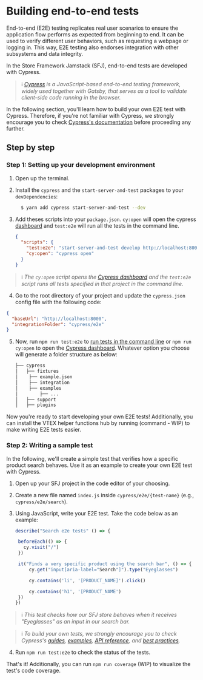 # Building end-to-end tests

End-to-end (E2E) testing replicates real user scenarios to ensure the application flow performs as expected from beginning to end. It can be used to verify different user behaviors, such as requesting a webpage or logging in. This way, E2E testing also endorses integration with other subsystems and data integrity.

In the Store Framework Jamstack (SFJ), end-to-end tests are developed with Cypress.

>ℹ️ *[Cypress](https://www.cypress.io/) is a JavaScript-based end-to-end testing framework, widely used together with Gatsby, that serves as a tool to validate client-side code running in the browser.*

In the following section, you'll learn how to build your own E2E test with Cypress. Therefore, if you're not familiar with Cypress, we strongly encourage you to check [Cypress's documentation](https://docs.cypress.io/guides/overview/why-cypress.html) before proceeding any further.

## Step by step
 
### Step 1: Setting up your development environment

1. Open up the terminal.
2. Install the `cypress` and the `start-server-and-test` packages to your `devDependencies`:

   ```bash
     $ yarn add cypress start-server-and-test --dev
   ```

2. Add theses scripts into your `package.json`. `cy:open` will open the cypress [dashboard](https://www.cypress.io/dashboard) and `test:e2e` will run all the tests in the command line.

   ```json
   {
     "scripts": {
       "test:e2e": "start-server-and-test develop http://localhost:8000 cy:open",
       "cy:open": "cypress open"
     }
   }
   ```

>ℹ️ *The `cy:open` script opens the [Cypress dashboard](https://www.cypress.io/dashboard) and the `test:e2e` script runs all tests specified in that project in the command line.*

4. Go to the root directory of your project and update the `cypress.json` config file with the following code:

```json
{
  "baseUrl": "http://localhost:8000",
  "integrationFolder": "cypress/e2e"
}
```

5. Now, run `npm run test:e2e` to [run tests in the command line](https://docs.cypress.io/guides/guides/command-line.html#Installation) or `npm run cy:open` to open the [Cypress dashboard](https://www.cypress.io/dashboard). Whatever option you choose will generate a folder structure as below:

   ```bash
   ├── cypress
   │   ├── fixtures
   │   	├── example.json
   │	├── integration
   │   	├── examples
   │   		├── ...
   │   ├── support
   │   ├── plugins
   ```

Now you're ready to start developing your own E2E tests! Additionally, you can install the VTEX helper functions hub by running (command - WIP) to make writing E2E tests easier.

### Step 2: Writing a sample test

In the following, we'll create a simple test that verifies how a specific product search behaves. Use it as an example to create your own E2E test with Cypress.

1. Open up your SFJ project in the code editor of your choosing.
2. Create a new file named `index.js` inside `cypress/e2e/{test-name}` (e.g., `cypress/e2e/search`).
3. Using JavaScript, write your E2E test. Take the code below as an example:

   ```js
   describe("Search e2e tests" () => {

   	beforeEach(() => {
   	  cy.visit("/")
   	})

   	it("Finds a very specific product using the search bar", () => {
   		cy.get("input[aria-label="Search"]").type("Eyeglasses")

   		cy.contains('li', '[PRODUCT_NAME]').click()

   		cy.contains('h1', '[PRODUCT_NAME')
   	})
   })

   ```

>ℹ️ *This test checks how our SFJ store behaves when it receives "Eyeglasses" as an input in our search bar.*

>ℹ️ *To build your own tests, we strongly encourage you to check Cypress's [guides](https://docs.cypress.io/guides/getting-started/writing-your-first-test.html#Add-a-test-file), [examples](https://docs.cypress.io/examples/examples/recipes.html#Fundamentals), [API reference](https://docs.cypress.io/api/api/table-of-contents.html), and [best practices](https://docs.cypress.io/guides/references/best-practices.html).*

4. Run `npm run test:e2e` to check the status of the tests.


That's it! Additionally, you can run `npm run coverage` (WIP) to visualize the test's code coverage.
